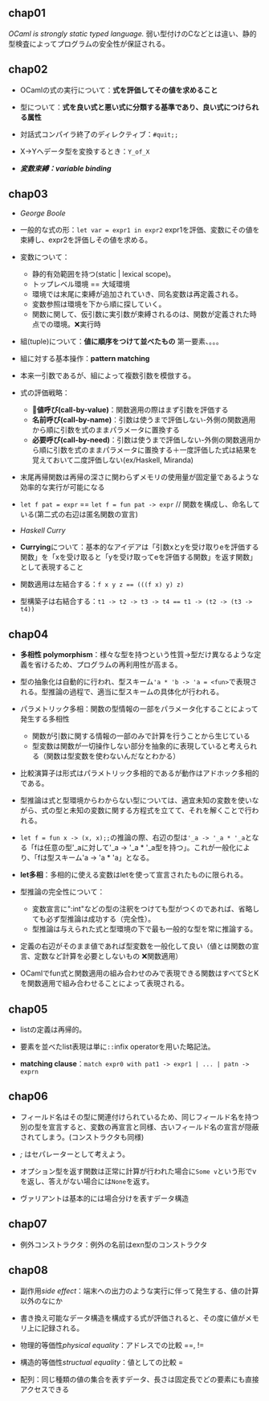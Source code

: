 ## chap01

*OCaml is strongly static typed language.*
弱い型付けのCなどとは違い、静的型検査によってプログラムの安全性が保証される。

## chap02

- OCamlの式の実行について：**式を評価してその値を求めること**

- 型について：**式を良い式と悪い式に分類する基準であり、良い式につけられる属性**

- 対話式コンパイラ終了のディレクティブ：`#quit;;`

- X→Yへデータ型を変換するとき：`Y_of_X`

- ***変数束縛：variable binding***

## chap03

- *George Boole*

- 一般的な式の形：`let var = expr1 in expr2` expr1を評価、変数にその値を束縛し、expr2を評価しその値を求める。

- 変数について：
  - 静的有効範囲を持つ(static | lexical scope)。
  - トップレベル環境 == 大域環境
  - 環境では末尾に束縛が追加されていき、同名変数は再定義される。
  - 変数参照は環境を下から順に探していく。
  - 関数に関して、仮引数に実引数が束縛されるのは、関数が定義された時点での環境。❌実行時

- 組(tuple)について：**値に順序をつけて並べたもの** 第一要素、。。。

- 組に対する基本操作：**pattern matching**

- 本来一引数であるが、組によって複数引数を模倣する。

- 式の評価戦略：
  - 🔮**値呼び(call-by-value)**：関数適用の際はまず引数を評価する
  - **名前呼び(call-by-name)**：引数は使うまで評価しない-外側の関数適用から順に引数を式のままパラメータに置換する
  - **必要呼び(call-by-need)**：引数は使うまで評価しない-外側の関数適用から順に引数を式のままパラメータに置換する＋一度評価した式は結果を覚えておいて二度評価しない(ex/Haskell, Miranda)

- 末尾再帰関数は再帰の深さに関わらずメモリの使用量が固定量であるような効率的な実行が可能になる

- `let f pat = expr` == `let f = fun pat -> expr` // 関数を構成し、命名している(第二式の右辺は匿名関数の宣言)

- *Haskell Curry*

- **Currying**について：基本的なアイデアは「引数xとyを受け取りeを評価する関数」を「xを受け取ると「yを受け取ってeを評価する関数」を返す関数」として表現すること

- 関数適用は左結合する：`f x y z == (((f x) y) z)`

- 型構築子は右結合する：`t1 -> t2 -> t3 -> t4 == t1 -> (t2 -> (t3 -> t4))`

## chap04

- **多相性 polymorphism**：様々な型を持つという性質->型だけ異なるような定義を省けるため、プログラムの再利用性が高まる。

- 型の抽象化は自動的に行われ、型スキーム`'a * 'b -> 'a = <fun>`で表現される。型推論の過程で、適当に型スキームの具体化が行われる。

- パラメトリック多相：関数の型情報の一部をパラメータ化することによって発生する多相性
  - 関数が引数に関する情報の一部のみで計算を行うことから生じている
  - 型変数は関数が一切操作しない部分を抽象的に表現していると考えられる（関数は型変数を使わないんだなとわかる）

- 比較演算子は形式はパラメトリック多相的であるが動作はアドホック多相的である。

- 型推論は式と型環境からわからない型については、適宜未知の変数を使いながら、式の型と未知の変数に関する方程式を立てて、それを解くことで行われる。

- `let f = fun x -> (x, x);;`の推論の際、右辺の型は`'_a -> '_a * '_a`となる「fは任意の型'_aに対して'_a -> '_a * '_a型を持つ」。これが一般化により、「fは型スキーム'a -> 'a * 'a」となる。

- **let多相**：多相的に使える変数はletを使って宣言されたものに限られる。

- 型推論の完全性について：
  - 変数宣言に":int"などの型の注釈をつけても型がつくのであれば、省略しても必ず型推論は成功する（完全性）。
  - 型推論は与えられた式と型環境の下で最も一般的な型を常に推論する。

- 定義の右辺がそのまま値であれば型変数を一般化して良い（値とは関数の宣言、定数など計算を必要としないもの ❌関数適用）

- OCamlでfun式と関数適用の組み合わせのみで表現できる関数はすべてSとKを関数適用で組み合わせることによって表現される。

## chap05

- listの定義は再帰的。

- 要素を並べたlist表現は単に`::`infix operatorを用いた略記法。

- **matching clause**：`match expr0 with pat1 -> expr1 | ... | patn -> exprn`

## chap06

- フィールド名はその型に関連付けられているため、同じフィールド名を持つ別の型を宣言すると、変数の再宣言と同様、古いフィールド名の宣言が隠蔽されてしまう。(コンストラクタも同様)

- *;* はセパレーターとして考えよう。

- オプション型を返す関数は正常に計算が行われた場合に`Some v`という形でvを返し、答えがない場合には`None`を返す。

- ヴァリアントは基本的には場合分けを表すデータ構造

## chap07

- 例外コンストラクタ：例外の名前はexn型のコンストラクタ

## chap08

- 副作用*side effect*：端末への出力のような実行に伴って発生する、値の計算以外のなにか

- 書き換え可能なデータ構造を構成する式が評価されると、その度に値がメモリ上に記録される。

- 物理的等価性*physical equality*：アドレスでの比較 ==, !=

- 構造的等価性*structual equality*：値としての比較 =

- 配列：同じ種類の値の集合を表すデータ、長さは固定長でどの要素にも直接アクセスできる
